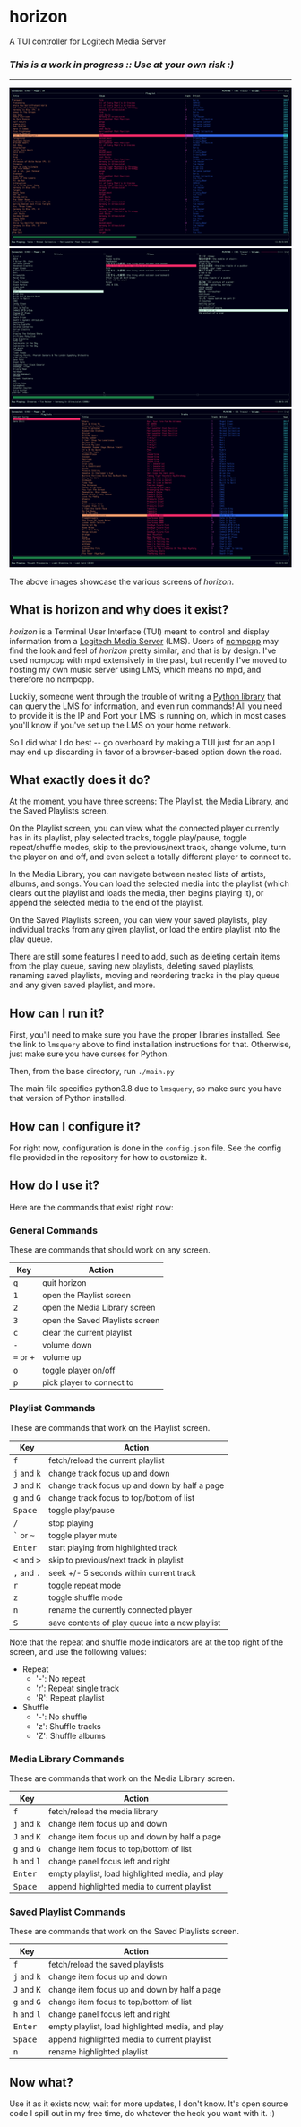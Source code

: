 # horizon

A TUI controller for Logitech Media Server

### *This is a work in progress :: Use at your own risk :)*

------------------------------------------------------------------------------

![Showcase of horizon Playlist screen](playlist.png)
![Showcase of horizon Media Library screen](media_library.png)
![Showcase of horizon Saved Playlists screen](saved_playlists.png)

The above images showcase the various screens of _horizon_.

## What is horizon and why does it exist?

_horizon_ is a Terminal User Interface (TUI) meant to control and display
information from a [Logitech Media
Server](https://en.wikipedia.org/wiki/Logitech_Media_Server) (LMS). Users of
[ncmpcpp](https://github.com/ncmpcpp/ncmpcpp) may find the look and feel of
_horizon_ pretty similar, and that is by design. I've used ncmpcpp with mpd
extensively in the past, but recently I've moved to hosting my own music server
using LMS, which means no mpd, and therefore no ncmpcpp.

Luckily, someone went through the trouble of writing a [Python
library](https://github.com/roberteinhaus/lmsquery) that can query the LMS for
information, and even run commands! All you need to provide it is the IP and
Port your LMS is running on, which in most cases you'll know if you've set up
the LMS on your home network.

So I did what I do best -- go overboard by making a TUI just for an app I may
end up discarding in favor of a browser-based option down the road.

## What exactly does it do?

At the moment, you have three screens: The Playlist, the Media Library, and the
Saved Playlists screen.

On the Playlist screen, you can view what the connected player currently has in
its playlist, play selected tracks, toggle play/pause, toggle repeat/shuffle
modes, skip to the previous/next track, change volume, turn the player on and
off, and even select a totally different player to connect to.

In the Media Library, you can navigate between nested lists of artists, albums,
and songs. You can load the selected media into the playlist (which clears out
the playlist and loads the media, then begins playing it), or append the
selected media to the end of the playlist.

On the Saved Playlists screen, you can view your saved playlists, play
individual tracks from any given playlist, or load the entire playlist into the
play queue.

There are still some features I need to add, such as deleting certain items from
the play queue, saving new playlists, deleting saved playlists, renaming saved
playlists, moving and reordering tracks in the play queue and any given saved
playlist, and more.

## How can I run it?

First, you'll need to make sure you have the proper libraries installed. See the
link to `lmsquery` above to find installation instructions for that. Otherwise,
just make sure you have curses for Python.

Then, from the base directory, run `./main.py`

The main file specifies python3.8 due to `lmsquery`, so make sure you have that
version of Python installed.

## How can I configure it?

For right now, configuration is done in the `config.json` file. See the config
file provided in the repository for how to customize it.

## How do I use it?

Here are the commands that exist right now:

### General Commands

These are commands that should work on any screen.

Key | Action
----|-------
<kbd>q</kbd> | quit horizon
<kbd>1</kbd> | open the Playlist screen
<kbd>2</kbd> | open the Media Library screen
<kbd>3</kbd> | open the Saved Playlists screen
<kbd>c</kbd> | clear the current playlist
<kbd>-</kbd> | volume down
<kbd>=</kbd> or <kbd>+</kbd> | volume up
<kbd>o</kbd> | toggle player on/off
<kbd>p</kbd> | pick player to connect to

### Playlist Commands

These are commands that work on the Playlist screen.

Key | Action
----|-------
<kbd>f</kbd> | fetch/reload the current playlist
<kbd>j</kbd> and <kbd>k</kbd> | change track focus up and down
<kbd>J</kbd> and <kbd>K</kbd> | change track focus up and down by half a page
<kbd>g</kbd> and <kbd>G</kbd> | change track focus to top/bottom of list
<kbd>Space</kbd> | toggle play/pause
<kbd>/</kbd> | stop playing
<kbd>\`</kbd> or <kbd>~</kbd> | toggle player mute
<kbd>Enter</kbd> | start playing from highlighted track
<kbd><</kbd> and <kbd>></kbd> | skip to previous/next track in playlist
<kbd>,</kbd> and <kbd>.</kbd> | seek +/- 5 seconds within current track
<kbd>r</kbd> | toggle repeat mode
<kbd>z</kbd> | toggle shuffle mode
<kbd>n</kbd> | rename the currently connected player
<kbd>S</kbd> | save contents of play queue into a new playlist

Note that the repeat and shuffle mode indicators are at the top right of the
screen, and use the following values:
- Repeat
  - '-': No repeat
  - 'r': Repeat single track
  - 'R': Repeat playlist
- Shuffle
  - '-': No shuffle
  - 'z': Shuffle tracks
  - 'Z': Shuffle albums

### Media Library Commands

These are commands that work on the Media Library screen.

Key | Action
----|-------
<kbd>f</kbd> | fetch/reload the media library
<kbd>j</kbd> and <kbd>k</kbd> | change item focus up and down
<kbd>J</kbd> and <kbd>K</kbd> | change item focus up and down by half a page
<kbd>g</kbd> and <kbd>G</kbd> | change item focus to top/bottom of list
<kbd>h</kbd> and <kbd>l</kbd> | change panel focus left and right
<kbd>Enter</kbd> | empty playlist, load highlighted media, and play
<kbd>Space</kbd> | append highlighted media to current playlist

### Saved Playlist Commands

These are commands that work on the Saved Playlists screen.

Key | Action
----|-------
<kbd>f</kbd> | fetch/reload the saved playlists
<kbd>j</kbd> and <kbd>k</kbd> | change item focus up and down
<kbd>J</kbd> and <kbd>K</kbd> | change item focus up and down by half a page
<kbd>g</kbd> and <kbd>G</kbd> | change item focus to top/bottom of list
<kbd>h</kbd> and <kbd>l</kbd> | change panel focus left and right
<kbd>Enter</kbd> | empty playlist, load highlighted media, and play
<kbd>Space</kbd> | append highlighted media to current playlist
<kbd>n</kbd> | rename highlighted playlist

## Now what?

Use it as it exists now, wait for more updates, I don't know. It's open source
code I spill out in my free time, do whatever the heck you want with it. :)

